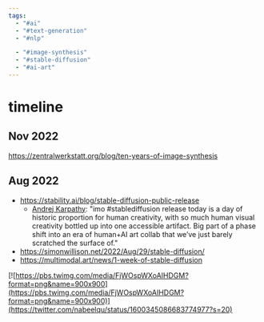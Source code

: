 ```yaml
---
tags:
  - "#ai"
  - "#text-generation"
  - "#nlp"

  - "#image-synthesis"
  - "#stable-diffusion"
  - "#ai-art"
---
```

# timeline

## Nov 2022

https://zentralwerkstatt.org/blog/ten-years-of-image-synthesis

## Aug 2022

- https://stability.ai/blog/stable-diffusion-public-release
  - [Andrej Karpathy](https://twitter.com/karpathy/status/1561818955966058500): "imo #stablediffusion release today is a day of historic proportion for human creativity, with so much human visual creativity bottled up into one accessible artifact. Big part of a phase shift into an era of human+AI art collab that we’ve just barely scratched the surface of."
- https://simonwillison.net/2022/Aug/29/stable-diffusion/
- https://multimodal.art/news/1-week-of-stable-diffusion

[![https://pbs.twimg.com/media/FjWOspWXoAIHDGM?format=png&name=900x900](https://pbs.twimg.com/media/FjWOspWXoAIHDGM?format=png&name=900x900)](https://twitter.com/nabeelqu/status/1600345086683774977?s=20)
